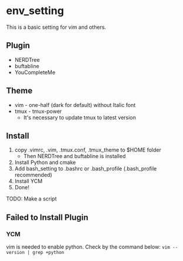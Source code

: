 # env_setting 

This is a basic setting for vim and others.

## Plugin

* NERDTree
* buftabline
* YouCompleteMe
## Theme

* vim - one-half (dark for default) without Italic font
* tmux - tmux-power
    * It's necessary to update tmux to latest version
## Install

1. copy .vimrc, .vim,  .tmux.conf, .tmux_theme to $HOME folder
    * Then NERDTree and buftabline is installed
2. Install Python and cmake
3. Add bash_setting to .bashrc or .bash_profile (.bash_profile recommended)
4. Install YCM
5. Done!

TODO: Make a script


## Failed to Install Plugin

### YCM
vim is needed to enable python. Check by the command below:
`vim --version | grep +python`
